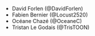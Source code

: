 - David Forlen (@DavidForlen)
- Fabien Bernier (@Locust2520)
- Océane Chazé (@OceaneC)
- Tristan Le Godais (@TrisTOON)
